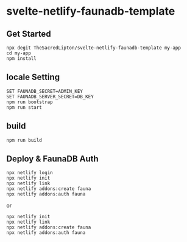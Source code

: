 
# svelte-netlify-faunadb-template

## Get Started

```
npx degit TheSacredLipton/svelte-netlify-faunadb-template my-app
cd my-app
npm install
```

## locale Setting

```
SET FAUNADB_SECRET=ADMIN_KEY
SET FAUNADB_SERVER_SECRET=DB_KEY
npm run bootstrap
npm run start
```

## build

```
npm run build
```

## Deploy & FaunaDB Auth

```
npx netlify login
npx netlify init
npx netlify link
npx netlify addons:create fauna
npx netlify addons:auth fauna
```

or

```
npx netlify init
npx netlify link
npx netlify addons:create fauna
npx netlify addons:auth fauna
```
